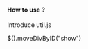 #### How to use ?

Introduce util.js
<body>
  <div id="show">
  </div>
</body>

 $().moveDivByID("show")
